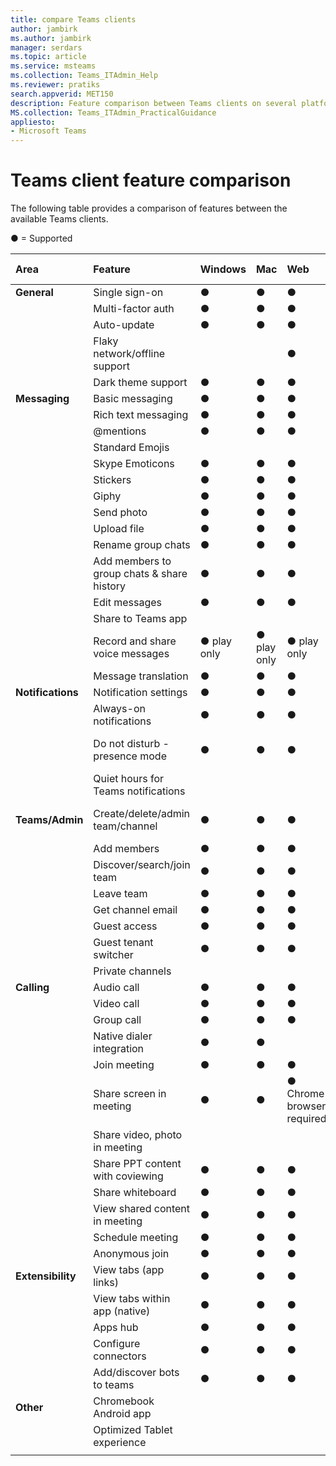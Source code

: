 ```yaml
---
title: compare Teams clients
author: jambirk
ms.author: jambirk
manager: serdars
ms.topic: article
ms.service: msteams
ms.collection: Teams_ITAdmin_Help
ms.reviewer: pratiks
search.appverid: MET150
description: Feature comparison between Teams clients on several platforms.
MS.collection: Teams_ITAdmin_PracticalGuidance
appliesto:
- Microsoft Teams
---  
```


# Teams client feature comparison

The following table provides a comparison of features between the available Teams clients. 

● = Supported

|Area|Feature|Windows|Mac |Web |iOS |Android|Windows Phone|Comment|
|:---|:--- |:--- |:---|:---|:---|:--- |:---|:---|
|**General**|Single sign-on|●|●|●|●|●|●|||
| |Multi-factor auth|●|●|●|●|●|●|||
| |Auto-update|●|●|●| | | |||
| |Flaky network/offline support|| |●|●|●|||
| |Dark theme support|●|●|●|●|●| |||
|**Messaging**|Basic messaging|●|●|●|●|●|●|||
| |Rich text messaging|●|●|●|●|●| |||
| |@mentions|●|●|●|●|●|●|||
| |Standard Emojis| | | |●|●| | ||
| |Skype Emoticons|●|●|●| |●| |||
| |Stickers|●|●|●| | | |||
| |Giphy|●|●|●|●|●|●|||
| |Send photo|●|●|●|●|●| |||
| |Upload file|●|●|●|●|●|   |||
| |Rename group chats|●|●|●|●|●|●|||
| |Add members to group chats & share history|●|●|●|●|●| |||
| |Edit messages|●|●|●|●|●| |||●
| |Share to Teams app| | | |●|●| |||
| |Record and share voice messages|● play only|● play only| ● play only|●|●|   |||
| |Message translation|●|●|●|   |   | |||
|**Notifications**|Notification settings|●|●|●|●|●|●|||
| |Always-on notifications|●|●|●|●|●|●|||
| |Do not disturb - presence mode|●|●|●| | | |On mobile, OS has a DND mode|
| |Quiet hours for Teams notifications| | | |●|●| |||
|**Teams/Admin**|Create/delete/admin team/channel |●|●|●|●|●| |On mobile, can't add DLs/groups||
| |Add members|●|●|●|●|●|   |||
| |Discover/search/join team|●|●|●|●|●|   |||
| |Leave team|●|●|●|●|●| |||
| |Get channel email|●|●|●|●|●|   |||
| |Guest access|●|●|●|●|●|   |||
||Guest tenant switcher|●|●|●|●|●|   |||
| |Private channels|   |   |   |   |   | |||
|**Calling**|Audio call|●|●|●|●|●|   |||
| |Video call|●|●|●|●|●|   |||
| |Group call|●|●|●|●|●|   |||
| |Native dialer integration|●|●| |●|●|   |||
| |Join meeting|●|●|●|●|●|   |||
| |Share screen in meeting|●|●| ● Chrome browser required|●|   | |||
| |Share video, photo in meeting| | | |●|●| |||
| |Share PPT content with coviewing|●|●|●|●|●|   |||
| |Share whiteboard|●|●|●|●|●| |||
| |View shared content in meeting|●|●|●|●|●| |||
| |Schedule meeting|●|●|●|●|●| |||
| |Anonymous join|●|●|●|●|●| |||
|**Extensibility**|View tabs (app links)|●|●|●|●|●|●|||
| |View tabs within app (native)|●|●|●|●|●| |||
| |Apps hub|●|●|●|   |   | |||
| |Configure connectors|●|●|●|   |   | |||
| |Add/discover bots to teams|●|●|●|   |   |   |||
|**Other**|Chromebook Android app| | | | |●| |||
| |Optimized Tablet experience| | | |●|   | |||
|||||||||||

